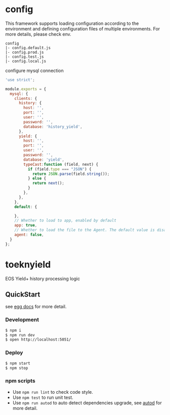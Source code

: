 # config
This framework supports loading configuration according to the environment and defining configuration files of multiple environments. For more details, please check env.

```
config
|- config.default.js
|- config.prod.js
|- config.test.js
|- config.local.js
```

configure mysql connection 
```js
'use strict';

module.exports = {
  mysql: {
    clients: {
      history: {
        host: '',
        port: '',
        user: '',
        password: '',
        database: 'history_yield',
      },
      yield: {
        host: '',
        port: '',
        user: '',
        password: '',
        database: 'yield',
        typeCast:function (field, next) {
          if (field.type === "JSON") {
            return JSON.parse(field.string());
          } else {
            return next();
          }
        },
      },
    },
    default: {

    },
    // Whether to load to app, enabled by default
    app: true,
    // Whether to load the file to the Agent. The default value is disabled
    agent: false,
  }
};
```

# toeknyield

EOS Yield+ history processing logic

## QuickStart

<!-- add docs here for user -->

see [egg docs][egg] for more detail.

### Development

```bash
$ npm i
$ npm run dev
$ open http://localhost:5051/
```

### Deploy

```bash
$ npm start
$ npm stop
```

### npm scripts

- Use `npm run lint` to check code style.
- Use `npm test` to run unit test.
- Use `npm run autod` to auto detect dependencies upgrade, see [autod](https://www.npmjs.com/package/autod) for more detail.


[egg]: https://eggjs.org